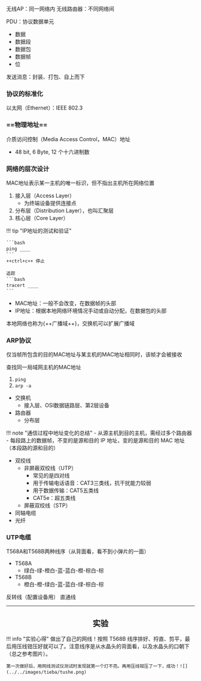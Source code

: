 无线AP：同一网络内
无线路由器：不同网络间

PDU：协议数据单元

- 数据
- 数据段
- 数据包
- 数据帧
- 位

发送消息：封装、打包、自上而下

### 协议的标准化

以太网（Ethernet）：IEEE 802.3

### ==物理地址==

介质访问控制（Media Access Control，MAC）地址

- 48 bit, 6 Byte, 12 个十六进制数


### 网络的层次设计

MAC地址表示某一主机的唯一标识，但不指出主机所在网络位置

1. 接入层（Access Layer）
      - 为终端设备提供连接点
2. 分布层（Distribution Layer），也叫汇聚层
3. 核心层（Core Layer）

!!! tip "IP地址的测试和验证"

    ```bash
    ping ____
    ```
    ++ctrl+c++ 停止

    追踪
    ```bash
    tracert ____
    ```

- MAC地址：一般不会改变，在数据帧的头部
- IP地址：根据本地网络环境情况手动或自动分配，在数据包的头部

本地网络也称为{++广播域++}，交换机可以扩展广播域

### ARP协议

仅当帧所包含的目的MAC地址与某主机的MAC地址相同时，该帧才会被接收

查找同一局域网主机的MAC地址

1. `ping`
2. `arp -a`

- 交换机
    - 接入层、OSI数据链路层、第2层设备
- 路由器
    - 分布层

!!! note "通信过程中地址变化的总结"
    - 从源主机到目的主机，需经过多个路由器
    - 每段路上的数据帧，不变的是源和目的 IP 地址，变的是源和目的 MAC 地址（本段路的源和目的）

- 双绞线
    - 非屏蔽双绞线（UTP）
        - 常见的是四对线
        - 用于传输电话语音：CAT3三类线，抗干扰能力较弱
        - 用于数据传输：CAT5五类线
        - CAT5e：超五类线
    - 屏蔽双绞线（STP）
- 同轴电缆
- 光纤

### UTP电缆

T568A和T568B两种线序（从背面看，看不到小弹片的一面）

- T568A
    - 绿白-绿-橙白-蓝-蓝白-橙-棕白-棕
- T568B
    - 橙白-橙-绿白-蓝-蓝白-绿-棕白-棕

反转线（配置设备用）
直通线

---

## **<center>实验</center>**

!!! info "实验心得"
    做出了自己的网线！按照 T568B 线序排好、捋直、剪平，最后用压线钳压好就可以了。注意线序是从水晶头的背面看，以及水晶头的口朝下（总之参考图片）。

    第一次做好后，用网线测试仪测试时发现就第一个灯不亮。再用压线钳压了一下，成功！![](../../images/tieba/tushe.png)